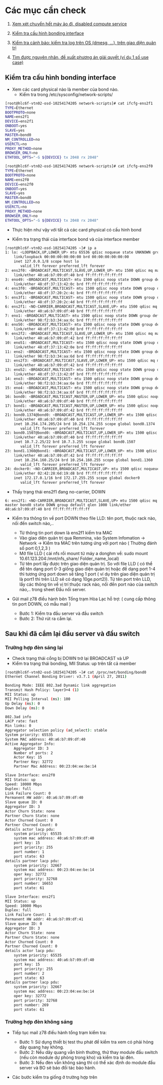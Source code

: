 # Các mục cần check 
1. [Xem xét chuyển hết máy ảo đi, disabled compute service](#overview)

2. [Kiểm tra cấu hình bonding interface](#b2)
 
3. [Kiểm tra cảnh báo: kiểm tra log trên OS (dmesg, ...), trên giao diện quản trị](#mh)

4. [Tìm được nguyên nhân, đề xuất phương án giải quyết (ví dụ 1 số use case)](#b4)


## Kiểm tra cấu hình bonding interface <a name="b2"></a>
* Xem các card physical nào là member của bond nào.
  * Kiểm tra trong /etc/sysconfig/network-scripts/

```sh
[root@hlc6f-vtn02-osd-10254174205 network-scripts]# cat ifcfg-ens2f1
TYPE=Ethernet
BOOTPROTO=none
NAME=ens2f1
DEVICE=ens2f1
ONBOOT=yes
SLAVE=yes
MASTER=bond0
NM_CONTROLLED=no
USERCTL=no
PROXY_METHOD=none
BROWSER_ONLY=no
ETHTOOL_OPTS="-G ${DEVICE} tx 2048 rx 2048"
```
```sh
[root@hlc6f-vtn02-osd-10254174205 network-scripts]# cat ifcfg-ens2f0
TYPE=Ethernet
BOOTPROTO=none
NAME=ens2f0
DEVICE=ens2f0
ONBOOT=yes
SLAVE=yes
MASTER=bond0
NM_CONTROLLED=no
USERCTL=no
PROXY_METHOD=none
BROWSER_ONLY=no
ETHTOOL_OPTS="-G ${DEVICE} tx 2048 rx 2048"
```
  * Thực hiện như vậy với tất cả các card physical có cấu hình bond 
  
* Kiểm tra trạng thái của interface bond và của interface member 

```sh
[root@hlc6f-vtn02-osd-10254174205 ~]# ip a
1: lo: <LOOPBACK,UP,LOWER_UP> mtu 65536 qdisc noqueue state UNKNOWN group default qlen 1000
    link/loopback 00:00:00:00:00:00 brd 00:00:00:00:00:00
    inet 127.0.0.1/8 scope host lo
       valid_lft forever preferred_lft forever
2: ens2f0: <BROADCAST,MULTICAST,SLAVE,UP,LOWER_UP> mtu 1500 qdisc mq master bond0 state UP group default qlen 1000
    link/ether 40:a6:b7:09:df:40 brd ff:ff:ff:ff:ff:ff
3: eno49: <BROADCAST,MULTICAST> mtu 1500 qdisc noop state DOWN group default qlen 1000
    link/ether 48:df:37:13:42:0c brd ff:ff:ff:ff:ff:ff
4: ens3f0: <BROADCAST,MULTICAST> mtu 1500 qdisc noop state DOWN group default qlen 1000
    link/ether 48:df:37:20:2c:4c brd ff:ff:ff:ff:ff:ff
5: ens3f1: <BROADCAST,MULTICAST> mtu 1500 qdisc noop state DOWN group default qlen 1000
    link/ether 48:df:37:20:2c:4d brd ff:ff:ff:ff:ff:ff
6: ens2f1: <NO-CARRIER,BROADCAST,MULTICAST,SLAVE,UP> mtu 1500 qdisc mq master bond0 state DOWN group default qlen 1000
    link/ether 40:a6:b7:09:df:40 brd ff:ff:ff:ff:ff:ff
7: eno1: <BROADCAST,MULTICAST> mtu 1500 qdisc noop state DOWN group default qlen 1000
    link/ether 98:f2:b3:34:aa:6c brd ff:ff:ff:ff:ff:ff
8: eno50: <BROADCAST,MULTICAST> mtu 1500 qdisc noop state DOWN group default qlen 1000
    link/ether 48:df:37:13:42:0d brd ff:ff:ff:ff:ff:ff
9: ens2f2: <BROADCAST,MULTICAST,SLAVE,UP,LOWER_UP> mtu 1500 qdisc mq master bond1 state UP group default qlen 1000
    link/ether 40:a6:b7:09:df:42 brd ff:ff:ff:ff:ff:ff
10: eno51: <BROADCAST,MULTICAST> mtu 1500 qdisc noop state DOWN group default qlen 1000
    link/ether 48:df:37:13:42:0e brd ff:ff:ff:ff:ff:ff
11: eno2: <BROADCAST,MULTICAST> mtu 1500 qdisc noop state DOWN group default qlen 1000
    link/ether 98:f2:b3:34:aa:6d brd ff:ff:ff:ff:ff:ff
12: ens2f3: <BROADCAST,MULTICAST,SLAVE,UP,LOWER_UP> mtu 1500 qdisc mq master bond1 state UP group default qlen 1000
    link/ether 40:a6:b7:09:df:42 brd ff:ff:ff:ff:ff:ff
13: eno52: <BROADCAST,MULTICAST> mtu 1500 qdisc noop state DOWN group default qlen 1000
    link/ether 48:df:37:13:42:0f brd ff:ff:ff:ff:ff:ff
14: eno3: <BROADCAST,MULTICAST> mtu 1500 qdisc noop state DOWN group default qlen 1000
    link/ether 98:f2:b3:34:aa:6e brd ff:ff:ff:ff:ff:ff
15: eno4: <BROADCAST,MULTICAST> mtu 1500 qdisc noop state DOWN group default qlen 1000
    link/ether 98:f2:b3:34:aa:6f brd ff:ff:ff:ff:ff:ff
16: bond0: <BROADCAST,MULTICAST,MASTER,UP,LOWER_UP> mtu 1500 qdisc noqueue state UP group default qlen 1000
    link/ether 40:a6:b7:09:df:40 brd ff:ff:ff:ff:ff:ff
17: bond1: <BROADCAST,MULTICAST,MASTER,UP,LOWER_UP> mtu 1500 qdisc noqueue state UP group default qlen 1000
    link/ether 40:a6:b7:09:df:42 brd ff:ff:ff:ff:ff:ff
21: bond0.1374@bond0: <BROADCAST,MULTICAST,UP,LOWER_UP> mtu 1500 qdisc noqueue state UP group default qlen 1000
    link/ether 40:a6:b7:09:df:40 brd ff:ff:ff:ff:ff:ff
    inet 10.254.174.205/24 brd 10.254.174.255 scope global bond0.1374
       valid_lft forever preferred_lft forever
22: bond0.1507@bond0: <BROADCAST,MULTICAST,UP,LOWER_UP> mtu 1500 qdisc noqueue state UP group default qlen 1000
    link/ether 40:a6:b7:09:df:40 brd ff:ff:ff:ff:ff:ff
    inet 10.7.2.25/22 brd 10.7.3.255 scope global bond0.1507
       valid_lft forever preferred_lft forever
23: bond1.1360@bond1: <BROADCAST,MULTICAST,UP,LOWER_UP> mtu 1500 qdisc noqueue state UP group default qlen 1000
    link/ether 40:a6:b7:09:df:42 brd ff:ff:ff:ff:ff:ff
    inet 10.254.160.25/24 brd 10.254.160.255 scope global bond1.1360
       valid_lft forever preferred_lft forever
24: docker0: <NO-CARRIER,BROADCAST,MULTICAST,UP> mtu 1500 qdisc noqueue state DOWN group default 
    link/ether 02:42:28:6d:19:d8 brd ff:ff:ff:ff:ff:ff
    inet 172.17.0.1/16 brd 172.17.255.255 scope global docker0
       valid_lft forever preferred_lft forever
```

  * Thấy trạng thái ens2f1 đang no-carrier, DOWN 

`6: ens2f1: <NO-CARRIER,BROADCAST,MULTICAST,SLAVE,UP> mtu 1500 qdisc mq master bond0 state DOWN group default qlen 1000
    link/ether 40:a6:b7:09:df:40 brd ff:ff:ff:ff:ff:ff`

* Kiểm tra thông tin về port DOWN theo file LLD: tên port, thuộc rack nào, nối đến switch nào,..
  * Từ thông tin port down là ens2f1 kiểm tra MAC 
  * Vào giao diện quản trị qua Remmina, vào System Infomation -> Network -> Kiểm tra MAC trên tương ứng với port nào ( Thường đánh số port 0,1,2,3 )
  * Mở file LLD ( cài nfs rồi mount từ máy a donghm về: sudo mount 10.61.123.204:/mnt/nfs_share/ Folder_name_local)
  * Từ tên port lấy được trên giao diện quản trị. So với file LLD ( có thể để tên dạng port 0-3 giống giao diện quản trị hoặc để dạng port 1-4 thì tương ứng port down sẽ tăng 1 port ( ví dụ trên giao diện quản trị là port1 thì trên LLD sẽ có dạng 10ge.port2)). Từ tên port trên LLD, lấy các thông tin về vị trí thuộc rack nào, nối đến port nào của switch nào,.. trong sheet Đấu nối server.

* Gửi mail z78 điều hành bên Tổng trạm Hòa Lạc hỗ trợ: ( cung cấp thông tin port DOWN, có mẫu mail )
  * Bước 1: Kiểm tra đầu server và đầu switch
  * Bước 2: Thử rút ra cắm lại.

## Sau khi đã cắm lại đầu server và đầu switch <a name="b4"></a>
### Trường hợp đèn sáng lại
* Check trạng thái cổng bị DOWN trở lại BROADCAST và UP
* Kiểm tra trạng thái bonding, MII Status: up trên tất cả member 

```sh
[root@hlc6f-vtn02-osd-10254174205 ~]# cat /proc/net/bonding/bond0
Ethernet Channel Bonding Driver: v3.7.1 (April 27, 2011)

Bonding Mode: IEEE 802.3ad Dynamic link aggregation
Transmit Hash Policy: layer3+4 (1)
MII Status: up
MII Polling Interval (ms): 100
Up Delay (ms): 0
Down Delay (ms): 0

802.3ad info
LACP rate: fast
Min links: 0
Aggregator selection policy (ad_select): stable
System priority: 65535
System MAC address: 40:a6:b7:09:df:40
Active Aggregator Info:
	Aggregator ID: 3
	Number of ports: 2
	Actor Key: 15
	Partner Key: 32772
	Partner Mac Address: 00:23:04:ee:be:14

Slave Interface: ens2f0
MII Status: up
Speed: 10000 Mbps
Duplex: full
Link Failure Count: 0
Permanent HW addr: 40:a6:b7:09:df:40
Slave queue ID: 0
Aggregator ID: 3
Actor Churn State: none
Partner Churn State: none
Actor Churned Count: 0
Partner Churned Count: 0
details actor lacp pdu:
    system priority: 65535
    system mac address: 40:a6:b7:09:df:40
    port key: 15
    port priority: 255
    port number: 1
    port state: 63
details partner lacp pdu:
    system priority: 32667
    system mac address: 00:23:04:ee:be:14
    oper key: 32772
    port priority: 32768
    port number: 16653
    port state: 61

Slave Interface: ens2f1
MII Status: up
Speed: 10000 Mbps
Duplex: full
Link Failure Count: 1
Permanent HW addr: 40:a6:b7:09:df:41
Slave queue ID: 0
Aggregator ID: 3
Actor Churn State: none
Partner Churn State: none
Actor Churned Count: 0
Partner Churned Count: 0
details actor lacp pdu:
    system priority: 65535
    system mac address: 40:a6:b7:09:df:40
    port key: 15
    port priority: 255
    port number: 2
    port state: 63
details partner lacp pdu:
    system priority: 32667
    system mac address: 00:23:04:ee:be:14
    oper key: 32772
    port priority: 32768
    port number: 269
    port state: 61
```

### Trường hợp đèn không sáng 
* Tiếp tục mail z78 điều hành tổng trạm kiểm tra:
  * Bước 1: Sử dụng thiết bị test thu phát để kiểm tra xem có phải hỏng dây quang hay không.
  * Bước 2: Nếu dây quang vẫn bình thường, thử thay module đầu switch (nếu còn module dự phòng trong kho) và kiểm tra lại đèn.
  * Bước 3: Nếu đèn vẫn không sáng thì có thể xác định do module đầu server và BO sẽ báo đối tác bảo hành.


* Các bước kiểm tra giống ở trường hợp trên 